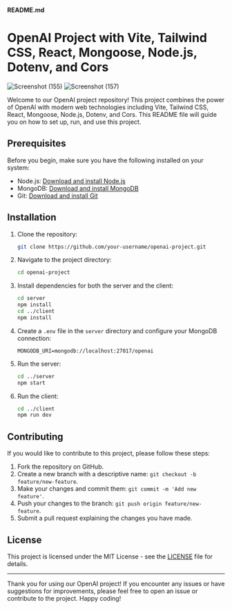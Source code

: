 **README.md**

# OpenAI Project with Vite, Tailwind CSS, React, Mongoose, Node.js, Dotenv, and Cors

![Screenshot (155)](https://github.com/jayantsB123/AI-Image-Generator/assets/97082996/a13a0157-1e35-4ac0-8baf-128ab6b10eea)
![Screenshot (157)](https://github.com/jayantsB123/AI-Image-Generator/assets/97082996/6fc673ac-48d2-42f6-9b8d-ec5a24aac9ea)

Welcome to our OpenAI project repository! This project combines the power of OpenAI with modern web technologies including Vite, Tailwind CSS, React, Mongoose, Node.js, Dotenv, and Cors. This README file will guide you on how to set up, run, and use this project.
## Prerequisites

Before you begin, make sure you have the following installed on your system:

- Node.js: [Download and install Node.js](https://nodejs.org/)
- MongoDB: [Download and install MongoDB](https://www.mongodb.com/try/download/community)
- Git: [Download and install Git](https://git-scm.com/downloads)

## Installation

1. Clone the repository:

   ```sh
   git clone https://github.com/your-username/openai-project.git
   ```

2. Navigate to the project directory:

   ```sh
   cd openai-project
   ```

3. Install dependencies for both the server and the client:

   ```sh
   cd server
   npm install
   cd ../client
   npm install
   ```

4. Create a `.env` file in the `server` directory and configure your MongoDB connection:

   ```
   MONGODB_URI=mongodb://localhost:27017/openai
   ```

5. Run the server:

   ```sh
   cd ../server
   npm start
   ```

6. Run the client:

   ```sh
   cd ../client
   npm run dev
   ```

## Contributing

If you would like to contribute to this project, please follow these steps:

1. Fork the repository on GitHub.
2. Create a new branch with a descriptive name: `git checkout -b feature/new-feature`.
3. Make your changes and commit them: `git commit -m 'Add new feature'`.
4. Push your changes to the branch: `git push origin feature/new-feature`.
5. Submit a pull request explaining the changes you have made.

## License

This project is licensed under the MIT License - see the [LICENSE](LICENSE) file for details.

---

Thank you for using our OpenAI project! If you encounter any issues or have suggestions for improvements, please feel free to open an issue or contribute to the project. Happy coding!
